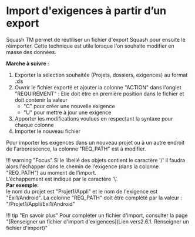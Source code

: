 
# Import d'exigences à partir d’un export

Squash TM permet de réutiliser un fichier d'export Squash pour ensuite le réimporter. Cette technique est utile lorsque l'on souhaite modifier en masse des données.

**Marche à suivre :**

 1. Exporter la sélection souhaitée (Projets, dossiers, exigences) au format .xls
 2. Ouvrir le fichier exporté et ajouter la colonne "ACTION" dans l'onglet "REQUIREMENT" : Elle doit être en première position dans le fichier et doit contenir la valeur 
	 - "C" pour créer une nouvelle exigence
	 - "U" pour mettre à jour une exigence  
 3. Apporter les modifications voulues en respectant la syntaxe pour chaque colonne
 4. Importer le nouveau fichier
 
 Pour importer les exigences dans un nouveau projet ou à un autre endroit de l'arborescence, la colonne "REQ_PATH" est à modifier.

!!! warning "Focus" 
	Si le libellé des objets contient le caractère '/' il faudra alors l'échapper dans le chemin de l'exigence (dans la colonne "REQ_PATH") au moment de l'import. <br/>L’échappement est indiqué par le caractère ‘\’. 
	<br/>**Par exemple:** <br/>le nom du projet est "Projet1/Appli" et le nom de l'exigence est "Exi1/Android". La colonne "REQ_PATH" doit être complété par la valeur : "/Projet1\/Appli/Exi1\/Android"

	
!!! tip "En savoir plus" 
	   Pour compléter un fichier d'import, consulter la page "[Renseigner un fichier d'import d'exigences](Lien vers2.6.1. Renseigner un fichier d'import)" 
